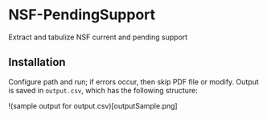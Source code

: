 # NSF-PendingSupport

Extract and tabulize NSF current and pending support

## Installation

Configure path and run; if errors occur, then skip PDF file or modify. Output is saved in `output.csv`, which has the following structure:

!(sample output for output.csv)[outputSample.png]
